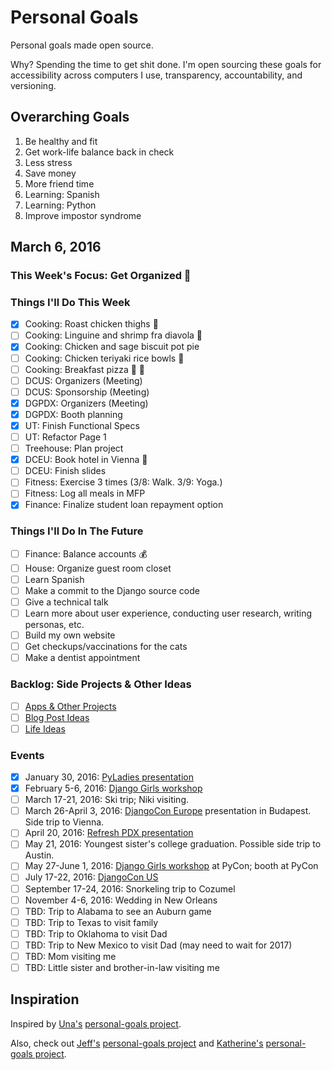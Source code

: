 
# Personal Goals

Personal goals made open source.

Why? Spending the time to get shit done. I'm open sourcing these goals for accessibility across computers I use, transparency, accountability, and versioning.

## Overarching Goals

1. Be healthy and fit 
1. Get work-life balance back in check
1. Less stress
1. Save money
1. More friend time
1. Learning: Spanish 
2. Learning: Python 
3. Improve impostor syndrome

## March 6, 2016

### This Week's Focus: Get Organized :calendar:

### Things I'll Do This Week

- [x] Cooking: Roast chicken thighs :chicken:
- [ ] Cooking: Linguine and shrimp fra diavola :spaghetti: 
- [x] Cooking: Chicken and sage biscuit pot pie 
- [ ] Cooking: Chicken teriyaki rice bowls :rice:
- [ ] Cooking: Breakfast pizza :pizza: :egg:
- [ ] DCUS: Organizers (Meeting)
- [ ] DCUS: Sponsorship (Meeting)
- [x] DGPDX: Organizers (Meeting) 
- [x] DGPDX: Booth planning 
- [x] UT: Finish Functional Specs 
- [ ] UT: Refactor Page 1 
- [ ] Treehouse: Plan project
- [x] DCEU: Book hotel in Vienna :hotel:
- [ ] DCEU: Finish slides
- [ ] Fitness: Exercise 3 times (3/8: Walk. 3/9: Yoga.) 
- [ ] Fitness: Log all meals in MFP
- [x] Finance: Finalize student loan repayment option

### Things I'll Do In The Future

- [ ] Finance: Balance accounts :moneybag: 
- [ ] House: Organize guest room closet
- [ ] Learn Spanish 
- [ ] Make a commit to the Django source code 
- [ ] Give a technical talk 
- [ ] Learn more about user experience, conducting user research, writing personas, etc. 
- [ ] Build my own website
- [ ] Get checkups/vaccinations for the cats 
- [ ] Make a dentist appointment 

### Backlog: Side Projects & Other Ideas

- [ ] [Apps & Other Projects](ideas/app-ideas.md)
- [ ] [Blog Post Ideas](ideas/blog-ideas.md)
- [ ] [Life Ideas](ideas/life-ideas.md)

### Events 
- [x] January 30, 2016: [PyLadies presentation](https://www.youtube.com/watch?v=OAQAXVU1jIo)
- [x] February 5-6, 2016: [Django Girls workshop](https://djangogirls.org/portland/)
- [ ] March 17-21, 2016: Ski trip; Niki visiting.
- [ ] March 26-April 3, 2016: [DjangoCon Europe](https://djangocon.eu/) presentation in Budapest. Side trip to Vienna. 
- [ ] April 20, 2016: [Refresh PDX presentation](http://rfrshpdx.org/jane-austen-on-python-tips-from-an-english-major-on-writing-better-code/)
- [ ] May 21, 2016: Youngest sister's college graduation. Possible side trip to Austin. 
- [ ] May 27-June 1, 2016: [Django Girls workshop](https://djangogirls.org/pycon/) at PyCon; booth at PyCon
- [ ] July 17-22, 2016: [DjangoCon US](https://2016.djangocon.us/) 
- [ ] September 17-24, 2016: Snorkeling trip to Cozumel 
- [ ] November 4-6, 2016: Wedding in New Orleans
- [ ] TBD: Trip to Alabama to see an Auburn game 
- [ ] TBD: Trip to Texas to visit family 
- [ ] TBD: Trip to Oklahoma to visit Dad 
- [ ] TBD: Trip to New Mexico to visit Dad (may need to wait for 2017) 
- [ ] TBD: Mom visiting me 
- [ ] TBD: Little sister and brother-in-law visiting me 

## Inspiration

Inspired by [Una's](https://github.com/una) [personal-goals project](https://github.com/una/personal-goals).

Also, check out [Jeff's](https://github.com/jefftriplett) [personal-goals project](https://github.com/jefftriplett/personal-goals) and [Katherine's](https://github.com/KatherineMichel) [personal-goals project](https://github.com/KatherineMichel/personal-goals).
